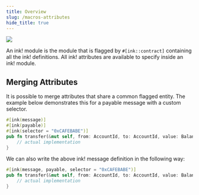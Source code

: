 ```yaml
---
title: Overview
slug: /macros-attributes
hide_title: true
---
```


<img src="/img/title/text/contract.svg" className="titlePic" />

An ink! module is the module that is flagged by `#[ink::contract]` containing all the ink! definitions.
All ink! attributes are available to specify inside an ink! module.

## Merging Attributes

It is possible to merge attributes that share a common flagged entity.
The example below demonstrates this for a payable message with a custom selector.

```rust
#[ink(message)]
#[ink(payable)]
#[ink(selector = "0xCAFEBABE")]
pub fn transfer(&mut self, from: AccountId, to: AccountId, value: Balance) -> Result<(), Error> {
    // actual implementation
}
```
We can also write the above ink! message definition in the following way:
```rust
#[ink(message, payable, selector = "0xCAFEBABE")]
pub fn transfer(&mut self, from: AccountId, to: AccountId, value: Balance) -> Result<(), Error> {
    // actual implementation
}
```


